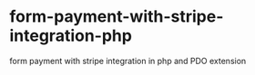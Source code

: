 # form-payment-with-stripe-integration-php
form payment with stripe integration in php and PDO extension
